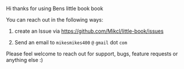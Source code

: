 Hi thanks for using Bens little book book

You can reach out in the following ways:

1. create an Issue via https://github.com/Mikcl/little-book/issues 

2. Send an email to `mikesmikes400` `@` `gmail` dot `com`

Please feel welcome to reach out for support, bugs, feature requests or anything else :)

